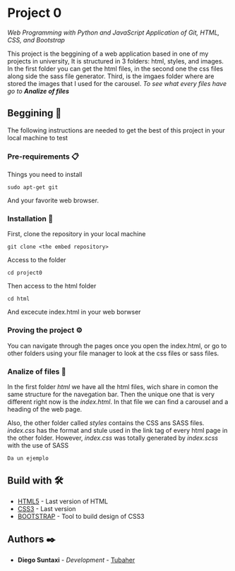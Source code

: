 <!-- Universidad Yachay Tech
Diego Hernán Suntaxi Domínguez
Curso de Web Programming
Prof. Rigoberto Fonseca  -->

# Project 0

_Web Programming with Python and JavaScript_
_Application of Git, HTML, CSS, and Bootstrap_

This project is the beggining of a web application based in one of my projects in university, It is structured
in 3 folders: html, styles, and images. In the first folder you can get the html files, in the second one
the css files along side the sass file generator. Third, is the imgaes folder where are stored the images
that I used for the carousel. _To see what every files have go to  **Analize of files**_

## Beggining 🚀

The following instructions are needed to get the best of this project in your local machine to test

<!-- Go to **Deployment** to know how to get ready the project -->


### Pre-requirements 📋

Things you need to install


```
sudo apt-get git
```
And your favorite web browser.

### Installation 🔧

First, clone the repository in your local machine

```
git clone <the embed repository>
```

Access to the folder

```
cd project0
```

Then access to the html folder

```
cd html
```

And excecute index.html in your web borwser


### Proving the project ⚙️

You can navigate through the pages once you open the index.html, or go to other folders using your file manager to look at the css files or sass files.

### Analize of files 🔩

In the first folder _html_ we have all the html files, wich share in comon the same structure for the navegation bar. Then
the unique one that is very different right now is the _index.html_. In that file we can find a carousel and a heading of the 
web page.

Also, the other folder called _styles_ contains the CSS ans SASS files. _index.css_ has the format and stule used in the link tag of
every html page in the other folder. However, _index.css_ was totally generated by _index.scss_ with the use of SASS

```
Da un ejemplo
```


## Build with 🛠️

* [HTML5](https://developer.mozilla.org/es/docs/HTML/HTML5) - Last version of HTML
* [CSS3](https://developer.mozilla.org/es/docs/Archive/CSS3) - Last version
* [BOOTSTRAP](https://getbootstrap.com/) - Tool to build design of CSS3

<!-- ## Contribuyendo 🖇️

Por favor lee el [CONTRIBUTING.md](https://gist.github.com/villanuevand/xxxxxx) para detalles de nuestro código de conducta, y el proceso para enviarnos pull requests.

## Wiki 📖

Puedes encontrar mucho más de cómo utilizar este proyecto en nuestra [Wiki](https://github.com/tu/proyecto/wiki)
 -->
<!-- ## Versionado 📌

Usamos [SemVer](http://semver.org/) para el versionado. Para todas las versiones disponibles, mira los [tags en este repositorio](https://github.com/tu/proyecto/tags). -->

## Authors ✒️

* **Diego Suntaxi** - *Development* - [Tubaher](https://github.com/Tubaher)

<!-- También puedes mirar la lista de todos los [contribuyentes](https://github.com/your/project/contributors) quíenes han participado en este proyecto.  -->

<!-- ## Licencia 📄

Este proyecto está bajo la Licencia (Tu Licencia) - mira el archivo [LICENSE.md](LICENSE.md) para detalles -->

<!-- ## Expresiones de Gratitud 🎁

* Comenta a otros sobre este proyecto 📢
* Invita una cerveza 🍺 a alguien del equipo. 
* Da las gracias públicamente 🤓.
* etc.
 -->
